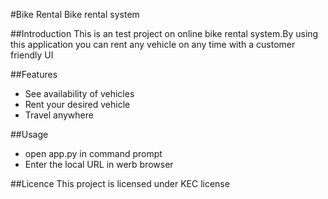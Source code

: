 #Bike Rental
Bike rental system

##Introduction
This is an test project on online bike rental system.By using this application you can rent any vehicle on any time with a customer friendly UI

##Features
 - See availability of vehicles
 - Rent your desired vehicle
 - Travel anywhere

##Usage
 - open app.py in command prompt
 - Enter the local URL in werb browser

##Licence
This project is licensed under KEC license
